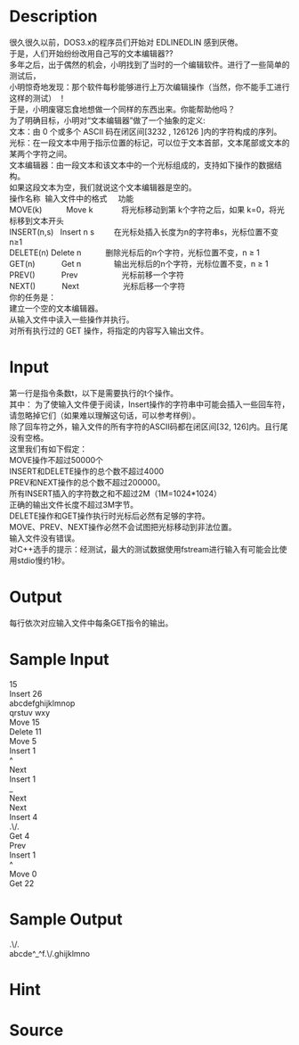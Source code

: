 
# Description

<div class="content"><div>很久很久以前，DOS3.x的程序员们开始对 EDLINEDLIN 感到厌倦。</div>
<div>于是，人们开始纷纷改用自己写的文本编辑器??</div>
<div>多年之后，出于偶然的机会，小明找到了当时的一个编辑软件。进行了一些简单的测试后，</div>
<div>小明惊奇地发现：那个软件每秒能够进行上万次编辑操作（当然，你不能手工进行这样的测试） ！</div>
<div>于是，小明废寝忘食地想做一个同样的东西出来。你能帮助他吗？</div>
<div>为了明确目标，小明对“文本编辑器”做了一个抽象的定义:</div>
<div>文本：由 0 个或多个 ASCII 码在闭区间[3232 , 126126 ]内的字符构成的序列。</div>
<div>光标：在一段文本中用于指示位置的标记，可以位于文本首部，文本尾部或文本的某两个字符之间。</div>
<div>文本编辑器：由一段文本和该文本中的一个光标组成的，支持如下操作的数据结构。</div>
<div>如果这段文本为空，我们就说这个文本编辑器是空的。</div>
<div>操作名称<span class="Apple-tab-span" style="white-space:pre">	</span>输入文件中的格式     功能</div>
<div>MOVE(k)<span class="Apple-tab-span" style="white-space:pre">	</span>        Move k             将光标移动到第 k个字符之后，如果 k=0，将光标移到文本开头</div>
<div>INSERT(n,s)<span class="Apple-tab-span" style="white-space:pre">	</span>Insert n s         在光标处插入长度为n的字符串s，光标位置不变n≥1</div>
<div>DELETE(n)<span class="Apple-tab-span" style="white-space:pre">	</span>Delete n           删除光标后的n个字符，光标位置不变，n ≥ 1</div>
<div>GET(n)<span class="Apple-tab-span" style="white-space:pre">	</span>        Get n               输出光标后的n个字符，光标位置不变，n ≥ 1</div>
<div>PREV()<span class="Apple-tab-span" style="white-space:pre">	</span>        Prev<span class="Apple-tab-span" style="white-space:pre">	</span>                光标前移一个字符</div>
<div>NEXT()<span class="Apple-tab-span" style="white-space:pre">	</span>        Next<span class="Apple-tab-span" style="white-space:pre">	</span>                光标后移一个字符</div>
<div>你的任务是：</div>
<div>建立一个空的文本编辑器。</div>
<div>从输入文件中读入一些操作并执行。</div>
<div>对所有执行过的 GET 操作，将指定的内容写入输出文件。</div></div>

# Input

<div class="content"><div>第一行是指令条数t，以下是需要执行的t个操作。</div>
<div>其中： 为了使输入文件便于阅读，Insert操作的字符串中可能会插入一些回车符，</div>
<div>请忽略掉它们（如果难以理解这句话，可以参考样例）。 </div>
<div>除了回车符之外，输入文件的所有字符的ASCII码都在闭区间[32, 126]内。且行尾没有空格。 </div>
<div>这里我们有如下假定： </div>
<div>MOVE操作不超过50000个</div>
<div>INSERT和DELETE操作的总个数不超过4000</div>
<div>PREV和NEXT操作的总个数不超过200000。 <span class="Apple-tab-span" style="white-space:pre">	</span></div>
<div>所有INSERT插入的字符数之和不超过2M（1M=1024*1024）</div>
<div>正确的输出文件长度不超过3M字节。 <span class="Apple-tab-span" style="white-space:pre">	</span></div>
<div>DELETE操作和GET操作执行时光标后必然有足够的字符。</div>
<div>MOVE、PREV、NEXT操作必然不会试图把光标移动到非法位置。 <span class="Apple-tab-span" style="white-space:pre">	</span></div>
<div>输入文件没有错误。 </div>
<div>对C++选手的提示：经测试，最大的测试数据使用fstream进行输入有可能会比使用stdio慢约1秒。</div></div>

# Output

<div class="content"><p>每行依次对应输入文件中每条GET指令的输出。</p></div>

# Sample Input

<div class="content"><span class="sampledata">15<br/>
Insert 26<br/>
abcdefghijklmnop<br/>
qrstuv wxy<br/>
Move 15<br/>
Delete 11<br/>
Move 5<br/>
Insert 1<br/>
^<br/>
Next<br/>
Insert 1<br/>
_<br/>
Next<br/>
Next<br/>
Insert 4<br/>
.\/.<br/>
Get 4<br/>
Prev<br/>
Insert 1<br/>
^<br/>
Move 0<br/>
Get 22<br/>
</span></div>

# Sample Output

<div class="content"><span class="sampledata">.\/.<br/>
abcde^_^f.\/.ghijklmno<br/>
</span></div>

# Hint

<div class="content"><p></p></div>

# Source

<div class="content"><p><a href="problemset.php?search="></a></p></div>

